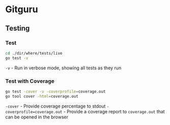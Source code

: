 # Gitguru

## Testing

### Test

```bash
cd ./dir/where/tests/live
go test -v
```

`-v` - Run in verbose mode, showing all tests as they run

### Test with Coverage

```bash
go test -cover -v -coverprofile=coverage.out
go tool cover -html=coverage.out
```

`-cover` - Provide coverage percentage to stdout
`-coverprofile=coverage.out` - Provide a coverage report to `coverage.out` that can be opened in the browser